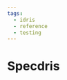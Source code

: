 ```yaml
---
tags:
  - idris
  - reference
  - testing
---
```


# Specdris

<!--
TODO: Finish this reference
TODO: Add tutorial and link to it
TODO: Add any recipes and link to them
-->
